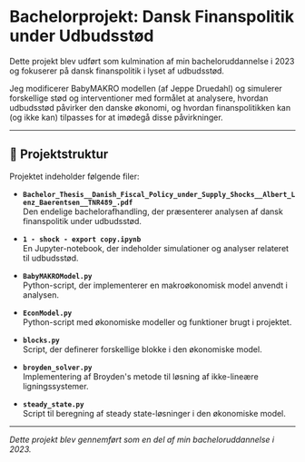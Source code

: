 # Bachelorprojekt: Dansk Finanspolitik under Udbudsstød

Dette projekt blev udført som kulmination af min bacheloruddannelse i 2023 og fokuserer på dansk finanspolitik i lyset af udbudsstød. 

Jeg modificerer BabyMAKRO modellen (af Jeppe Druedahl) og simulerer forskellige stød og interventioner med formålet at analysere, hvordan udbudsstød påvirker den danske økonomi, og hvordan finanspolitikken kan (og ikke kan) tilpasses for at imødegå disse påvirkninger.

---

## 📁 Projektstruktur

Projektet indeholder følgende filer:

- **`Bachelor_Thesis__Danish_Fiscal_Policy_under_Supply_Shocks__Albert_Lenz_Baerentsen__TNR489_.pdf`**  
  Den endelige bachelorafhandling, der præsenterer analysen af dansk finanspolitik under udbudsstød.

- **`1 - shock - export copy.ipynb`**  
  En Jupyter-notebook, der indeholder simulationer og analyser relateret til udbudsstød.

- **`BabyMAKROModel.py`**  
  Python-script, der implementerer en makroøkonomisk model anvendt i analysen.

- **`EconModel.py`**  
  Python-script med økonomiske modeller og funktioner brugt i projektet.

- **`blocks.py`**  
  Script, der definerer forskellige blokke i den økonomiske model.

- **`broyden_solver.py`**  
  Implementering af Broyden's metode til løsning af ikke-lineære ligningssystemer.

- **`steady_state.py`**  
  Script til beregning af steady state-løsninger i den økonomiske model.

---

*Dette projekt blev gennemført som en del af min bacheloruddannelse i 2023.*
